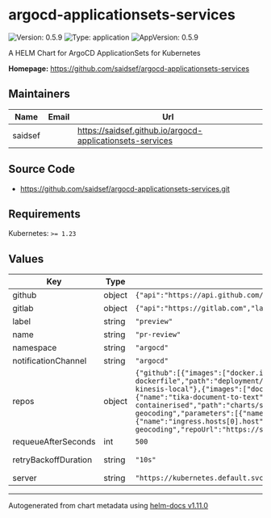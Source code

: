 # argocd-applicationsets-services

![Version: 0.5.9](https://img.shields.io/badge/Version-0.5.9-informational?style=flat-square) ![Type: application](https://img.shields.io/badge/Type-application-informational?style=flat-square) ![AppVersion: 0.5.9](https://img.shields.io/badge/AppVersion-0.5.9-informational?style=flat-square)

A HELM Chart for ArgoCD ApplicationSets for Kubernetes

**Homepage:** <https://github.com/saidsef/argocd-applicationsets-services>

## Maintainers

| Name | Email | Url |
| ---- | ------ | --- |
| saidsef |  | <https://saidsef.github.io/argocd-applicationsets-services> |

## Source Code

* <https://github.com/saidsef/argocd-applicationsets-services.git>

## Requirements

Kubernetes: `>= 1.23`

## Values

| Key | Type | Default | Description |
|-----|------|---------|-------------|
| github | object | `{"api":"https://api.github.com/","label":"preview","owner":"saidsef","path":"deployment","secretKey":"","secretName":""}` | GitHub repo configuration parameters |
| gitlab | object | `{"api":"https://gitlab.com","label":"preview","path":"deployment","project":"saidsef","secretKey":"","secretName":""}` | GitLab repo configuration parameters |
| label | string | `"preview"` | GitHub label to filter PRs that you want to target |
| name | string | `"pr-review"` | ApplicationSet name |
| namespace | string | `"argocd"` | Namespace of ArgoCD controller is deployed |
| notificationChannel | string | `"argocd"` | ArgoCD Slack notification channel |
| repos | object | `{"github":[{"images":["docker.io/saidsef/node-webserver:{{branch}}"],"name":"node-webserver"},{"name":"alpine-jenkins-dockerfile","path":"deployment/preview"},{"images":["docker.io/saidsef/aws-kinesis-local:{{branch}}"],"name":"aws-kinesis-local"},{"images":["docker.io/saidsef/aws-dynamodb-local:{{branch}}"],"name":"aws-dynamodb-local"},{"name":"tika-document-to-text","path":"deployment/preview"},{"name":"scapy-containerised","path":"charts/scapy","values":{"image":{"tag":"{{branch}}"}}},{"name":"faas-reverse-geocoding","parameters":[{"name":"image.tag","value":"{{branch}}"},{"name":"ingress.enabled","value":"true"},{"name":"ingress.hosts[0].host","value":"{{branch}}"}],"path":"charts/reverse-geocoding","repoUrl":"https://saidsef.github.io/faas-reverse-geocoding"}],"gitlab":{}}` | List of repo names and override images for preview environment to dynamically pass the branch of the pull request head use '{{branch}}' variable see: https://argocd-applicationset.readthedocs.io/en/stable/Generators-Pull-Request/#template |
| requeueAfterSeconds | int | `500` | GitHub polling rate (seconds) |
| retryBackoffDuration | string | `"10s"` | Duration is the amount to back off retries of failed syncs |
| server | string | `"https://kubernetes.default.svc"` | ArgoCD server address |

----------------------------------------------
Autogenerated from chart metadata using [helm-docs v1.11.0](https://github.com/norwoodj/helm-docs/releases/v1.11.0)

